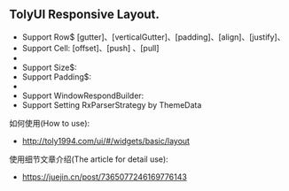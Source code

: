 ## TolyUI Responsive Layout.

* Support Row$ [gutter]、[verticalGutter]、[padding]、[align]、[justify]、
* Support Cell: [offset]、[push] 、[pull]
* 
* Support Size$: 
* Support Padding$:
* 
* Support WindowRespondBuilder:
* Support Setting RxParserStrategy by ThemeData

如何使用(How to use):
- http://toly1994.com/ui/#/widgets/basic/layout

使用细节文章介绍(The article for detail  use):
- https://juejin.cn/post/7365077246169776143

